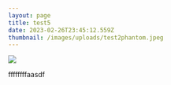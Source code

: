 ```yaml
---
layout: page
title: test5
date: 2023-02-26T23:45:12.559Z
thumbnail: /images/uploads/test2phantom.jpeg
---
```

![](/images/uploads/test2phantom.jpeg)

f﻿fffffffaasdf